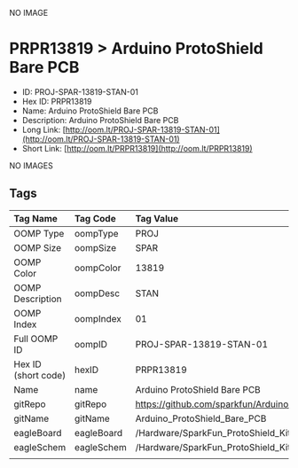 


  
NO IMAGE  
# PRPR13819 > Arduino ProtoShield Bare PCB

- ID: PROJ-SPAR-13819-STAN-01
- Hex ID: PRPR13819
- Name: Arduino ProtoShield Bare PCB
- Description: Arduino ProtoShield Bare PCB
- Long Link: [http://oom.lt/PROJ-SPAR-13819-STAN-01](http://oom.lt/PROJ-SPAR-13819-STAN-01)
- Short Link: [http://oom.lt/PRPR13819](http://oom.lt/PRPR13819)
  
NO IMAGES  
## Tags
  

|Tag Name|Tag Code|Tag Value|
| :--- | :--- | :--- |
|OOMP Type|oompType|PROJ|
|OOMP Size|oompSize|SPAR|
|OOMP Color|oompColor|13819|
|OOMP Description|oompDesc|STAN|
|OOMP Index|oompIndex|01|
|Full OOMP ID|oompID|PROJ-SPAR-13819-STAN-01|
|Hex ID (short code)|hexID|PRPR13819|
|Name|name|Arduino ProtoShield Bare PCB|
|gitRepo|gitRepo|https://github.com/sparkfun/Arduino_ProtoShield_Bare_PCB|
|gitName|gitName|Arduino_ProtoShield_Bare_PCB|
|eagleBoard|eagleBoard|/Hardware/SparkFun_ProtoShield_Kit_rev40.brd|
|eagleSchem|eagleSchem|/Hardware/SparkFun_ProtoShield_Kit_rev40.sch|
||||
